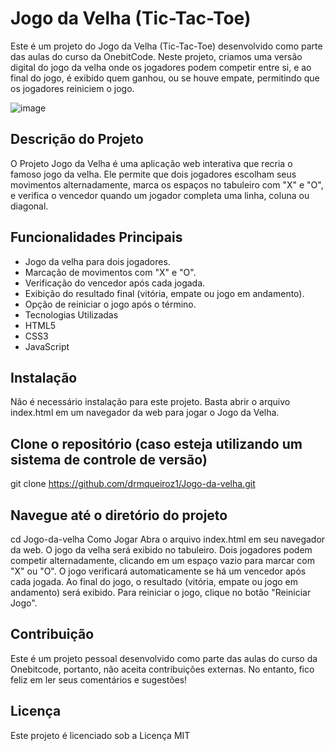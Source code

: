 # Jogo da Velha (Tic-Tac-Toe)

Este é um projeto do Jogo da Velha (Tic-Tac-Toe) desenvolvido como parte das aulas do curso da OnebitCode. Neste projeto, criamos uma versão digital do jogo da velha onde os jogadores podem competir entre si, e ao final do jogo, é exibido quem ganhou, ou se houve empate, permitindo que os jogadores reiniciem o jogo.

![image](https://github.com/user-attachments/assets/e8b088d9-a27f-490b-a96d-f90249051f98)

## Descrição do Projeto
O Projeto Jogo da Velha é uma aplicação web interativa que recria o famoso jogo da velha. Ele permite que dois jogadores escolham seus movimentos alternadamente, marca os espaços no tabuleiro com "X" e "O", e verifica o vencedor quando um jogador completa uma linha, coluna ou diagonal.

## Funcionalidades Principais
 - Jogo da velha para dois jogadores.
 - Marcação de movimentos com "X" e "O".
 - Verificação do vencedor após cada jogada.
 - Exibição do resultado final (vitória, empate ou jogo em andamento).
 - Opção de reiniciar o jogo após o término.
 - Tecnologias Utilizadas
 - HTML5
 - CSS3
 - JavaScript

## Instalação
Não é necessário instalação para este projeto. Basta abrir o arquivo index.html em um navegador da web para jogar o Jogo da Velha.

## Clone o repositório (caso esteja utilizando um sistema de controle de versão)
git clone https://github.com/drmqueiroz1/Jogo-da-velha.git

## Navegue até o diretório do projeto
cd Jogo-da-velha
Como Jogar
Abra o arquivo index.html em seu navegador da web.
O jogo da velha será exibido no tabuleiro.
Dois jogadores podem competir alternadamente, clicando em um espaço vazio para marcar com "X" ou "O".
O jogo verificará automaticamente se há um vencedor após cada jogada.
Ao final do jogo, o resultado (vitória, empate ou jogo em andamento) será exibido.
Para reiniciar o jogo, clique no botão "Reiniciar Jogo".

## Contribuição
Este é um projeto pessoal desenvolvido como parte das aulas do curso da Onebitcode, portanto, não aceita contribuições externas. No entanto, fico feliz em ler seus comentários e sugestões!

## Licença
Este projeto é licenciado sob a Licença MIT 
